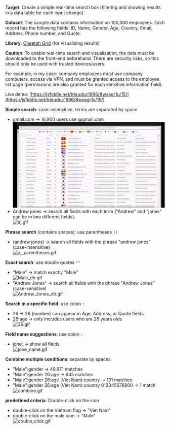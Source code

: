 <b>Target</b>: Create a simple real-time search box (filtering and showing results in a data table for each input change).

<b>Dataset</b>: The sample data contains information on 100,000 employees. Each record has the following fields: ID, Name, Gender, Age, Country, Email, Address, Phone number, and Quote.

<b>Library</b>: [Cheetah Grid](https://github.com/future-architect/cheetah-grid) (for visualizing results)

<b>Caution</b>: To enable real-time search and visualization, the data must be downloaded to the front-end beforehand. There are security risks, so this should only be used with trusted devices/users.

For example, in my case: company employees must use company computers, access via VPN, and must be granted access to the employee list page (permissions are also granted for each sensitive information field).

Live demo: [https://jsfiddle.net/trieuduc1996/8wxagr1u/15/](https://jsfiddle.net/trieuduc1996/8wxagr1u/15/)

<b>Simple search</b>: case-insensitive, terms are separated by space
- gmail.com -> 16,900 users use @gmail.com
<br>![gmail.gif](https://raw.githubusercontent.com/ducbet/cheetahGridDemo/update_readme/readme_resources/gmail.gif)
- Andrew jones -> search all fields with each term ("Andrew" and "jones" can be in two different fields).
<br>![aj.gif](https://raw.githubusercontent.com/ducbet/cheetahGridDemo/update_readme/readme_resources/aj.gif)

<b>Phrase search</b> (contains spaces): use parentheses `()`
- (andrew jones) -> search all fields with the phrase "andrew jones" (case-insensitive)
<br>![aj_parentheses.gif](https://raw.githubusercontent.com/ducbet/cheetahGridDemo/update_readme/readme_resources/aj_parentheses.gif)

<b>Exact search</b>: use double quotes `""`
- "Male" -> match exactly "Male"
<br>![Male_db.gif](https://raw.githubusercontent.com/ducbet/cheetahGridDemo/update_readme/readme_resources/Male_db.gif)
- "Andrew Jones" -> search all fields with the phrase "Andrew Jones" (case-sensitive)
<br>![Andrew_Jones_db.gif](https://raw.githubusercontent.com/ducbet/cheetahGridDemo/update_readme/readme_resources/Andrew_Jones_db.gif)

<b>Search in a specific field</b>: use colon `:`
- 26 -> 26 (number) can appear in Age, Address, or Quote fields
- 26:age -> only includes users who are 26 years olds
<br>![26.gif](https://raw.githubusercontent.com/ducbet/cheetahGridDemo/update_readme/readme_resources/26.gif)

<b>Field name suggestions</b>: use colon `:`
- jone: -> show all fields
<br>![jone_name.gif](https://raw.githubusercontent.com/ducbet/cheetahGridDemo/update_readme/readme_resources/jone_name.gif)

<b>Combine multiple conditions</b>: separate by spaces
- "Male":gender -> 49,971 matches
- "Male":gender 26:age -> 645 matches
- "Male":gender 26:age (Viet Nam):country -> 131 matches
- "Male":gender 26:age (Viet Nam):country 012345678900 -> 1 match
<br>![combine.gif](https://raw.githubusercontent.com/ducbet/cheetahGridDemo/update_readme/readme_resources/combine.gif)

<b>predefined criteria</b>: Double-click on the icon
- double-click on the Vietnam flag -> "Viet Nam"
- double-click on the male icon -> "Male"
<br>![double_click.gif](https://raw.githubusercontent.com/ducbet/cheetahGridDemo/update_readme/readme_resources/double_click.gif)
